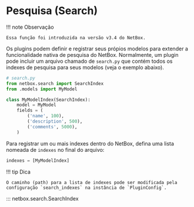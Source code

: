 # Pesquisa (Search)

!!! note Observação

    Essa função foi introduzida na versão v3.4 do NetBox.

Os plugins podem definir e registrar seus própios modelos para extender a funcionalidade nativa de pesquisa do NetBox. Normalmente, um plugin pode incluir um arquivo chamado de `search.py` que contém todos os indexes de pesquisa para seus modelos (veja o exemplo abaixo).

```python
# search.py
from netbox.search import SearchIndex
from .models import MyModel

class MyModelIndex(SearchIndex):
    model = MyModel
    fields = (
        ('name', 100),
        ('description', 500),
        ('comments', 5000),
    )
```

Para registrar um ou mais indexes dentro do NetBox, defina uma lista nomeada de `indexes` no final do arquivo:

```python
indexes = [MyModelIndex]
```

!!! tip Dica

    O caminho (path) para a lista de indexes pode ser modificada pela configuração `search_indexes` na instância de `PluginConfig`.

::: netbox.search.SearchIndex
